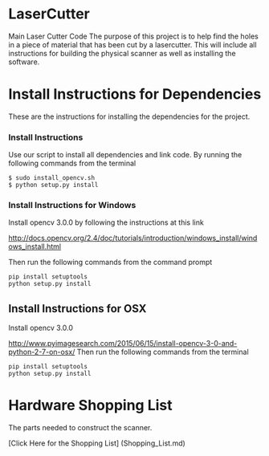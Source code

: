 # LaserCutter
Main Laser Cutter Code
The purpose of this project is to help find the holes in a piece of material that has been cut by a lasercutter.
This will include all instructions for building the physical scanner as well as installing the software.

# Install Instructions for Dependencies
These are the instructions for installing the dependencies for the project.
### Install Instructions
Use our script to install all dependencies and link code. By running the following commands from the terminal
```
$ sudo install_opencv.sh
$ python setup.py install
```

### Install Instructions for Windows
Install opencv 3.0.0 by following the instructions at this link

http://docs.opencv.org/2.4/doc/tutorials/introduction/windows_install/windows_install.html

Then run the following commands from the command prompt
```
pip install setuptools
python setup.py install
```

## Install Instructions for OSX
Install opencv 3.0.0

http://www.pyimagesearch.com/2015/06/15/install-opencv-3-0-and-python-2-7-on-osx/
Then run the following commands from the terminal
```
pip install setuptools
python setup.py install
```

# Hardware Shopping List
The parts needed to construct the scanner.

[Click Here for the Shopping List] (Shopping_List.md)
